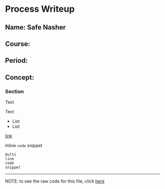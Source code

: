 # Process Writeup

## Name: Safe Nasher 
## Course: 
## Period: 
## Concept: 

### Section

Text

Text

* List
* List

[link](URL)

Inline `code` snippet

```language
multi
line
code
snippet
```

---

NOTE: to see the raw code for this file, click [here](https://raw.githubusercontent.com/hstatsep/other/main/writeups/template.md)
